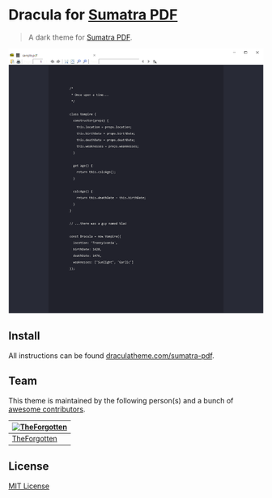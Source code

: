 # Dracula for [Sumatra PDF](https://www.sumatrapdfreader.org/free-pdf-reader.html)

> A dark theme for [Sumatra PDF](https://www.sumatrapdfreader.org/free-pdf-reader.html).

![Screenshot](./screenshot.png)

## Install

All instructions can be found [draculatheme.com/sumatra-pdf](https://draculatheme.com/sumatra-pdf).

## Team

This theme is maintained by the following person(s) and a bunch of [awesome contributors](https://github.com/dracula/sumatra-pdf/graphs/contributors).

[![TheForgotten](https://github.com/TheForgottened.png?size=100)](https://github.com/TheForgottened) |
--- |
[TheForgotten](https://github.com/TheForgottened) |

## License

[MIT License](./LICENSE)